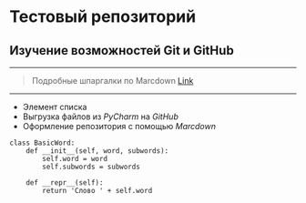 # Тестовый репозиторий
## Изучение возможностей Git и GitHub
***
> Подробные шпаргалки по Marcdown
> [Link](https://commonmark.org/help/)
***
* Элемент списка
* Выгрузка файлов из _PyCharm_ на _GitHub_
* Оформление репозитория с помощью _Marcdown_ 
```
class BasicWord:
    def __init__(self, word, subwords):
        self.word = word
        self.subwords = subwords

    def __repr__(self):
        return 'Слово ' + self.word
```
